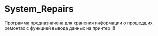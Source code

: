 # System_Repairs
Программа предназначена для хранения информации о прошедших ремонтах с функцией вывода данных на принтер !!!

